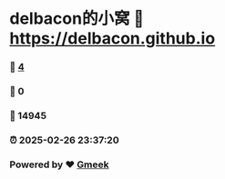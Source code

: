 # delbacon的小窝 :link: https://delbacon.github.io 
### :page_facing_up: [4](https://delbacon.github.io/tag.html) 
### :speech_balloon: 0 
### :hibiscus: 14945 
### :alarm_clock: 2025-02-26 23:37:20 
### Powered by :heart: [Gmeek](https://github.com/Meekdai/Gmeek)

